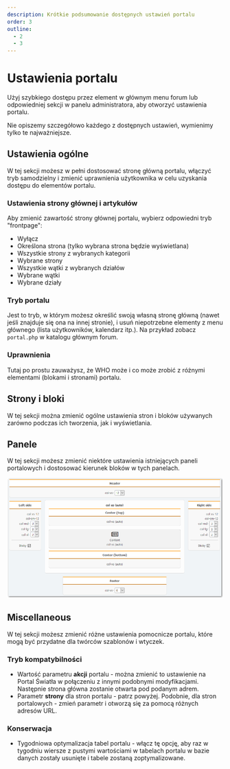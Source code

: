```yaml
---
description: Krótkie podsumowanie dostępnych ustawień portalu
order: 3
outline:
  - 2
  - 3
---
```


# Ustawienia portalu

Użyj szybkiego dostępu przez element w głównym menu forum lub odpowiedniej sekcji w panelu administratora, aby otworzyć ustawienia portalu.

Nie opiszemy szczegółowo każdego z dostępnych ustawień, wymienimy tylko te najważniejsze.

## Ustawienia ogólne

W tej sekcji możesz w pełni dostosować stronę główną portalu, włączyć tryb samodzielny i zmienić uprawnienia użytkownika w celu uzyskania dostępu do elementów portalu.

### Ustawienia strony głównej i artykułów

Aby zmienić zawartość strony głównej portalu, wybierz odpowiedni tryb "frontpage":

- Wyłącz
- Określona strona (tylko wybrana strona będzie wyświetlana)
- Wszystkie strony z wybranych kategorii
- Wybrane strony
- Wszystkie wątki z wybranych działów
- Wybrane wątki
- Wybrane działy

### Tryb portalu

Jest to tryb, w którym możesz określić swoją własną stronę główną (nawet jeśli znajduje się ona na innej stronie), i usuń niepotrzebne elementy z menu głównego (lista użytkowników, kalendarz itp.). Na przykład zobacz `portal.php` w katalogu głównym forum.

### Uprawnienia

Tutaj po prostu zauważysz, że WHO może i co może zrobić z różnymi elementami (blokami i stronami) portalu.

## Strony i bloki

W tej sekcji można zmienić ogólne ustawienia stron i bloków używanych zarówno podczas ich tworzenia, jak i wyświetlania.

## Panele

W tej sekcji możesz zmienić niektóre ustawienia istniejących paneli portalowych i dostosować kierunek bloków w tych panelach.

![Panels](panels.png)

## Miscellaneous

W tej sekcji możesz zmienić różne ustawienia pomocnicze portalu, które mogą być przydatne dla twórców szablonów i wtyczek.

### Tryb kompatybilności

- Wartość parametru **akcji** portalu - można zmienić to ustawienie na Portal Światła w połączeniu z innymi podobnymi modyfikacjami. Następnie strona główna zostanie otwarta pod podanym adrem.
- Parametr **strony** dla stron portalu - patrz powyżej. Podobnie, dla stron portalowych - zmień parametr i otworzą się za pomocą różnych adresów URL.

### Konserwacja

- Tygodniowa optymalizacja tabel portalu - włącz tę opcję, aby raz w tygodniu wiersze z pustymi wartościami w tabelach portalu w bazie danych zostały usunięte i tabele zostaną zoptymalizowane.
